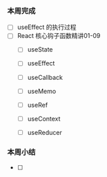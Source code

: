 ### 本周完成

- [ ] useEffect 的执行过程
- [ ] React 核心钩子函数精讲01-09
  - [ ] useState
  - [ ] useEffect
  - [ ] useCallback
  - [ ] useMemo
  - [ ] useRef
  - [ ] useContext
  - [ ] useReducer


###  本周小结

- [ ] 